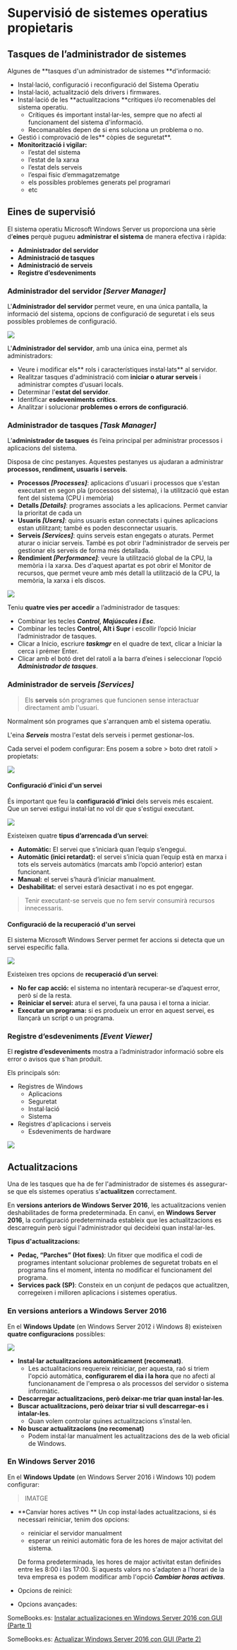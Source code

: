 # Supervisió de sistemes operatius propietaris

## Tasques de l’administrador de sistemes

Algunes de **tasques d'un administrador de sistemes **d'informació:

* Instal·lació, configuració i reconfiguració del Sistema Operatiu 
* Instal·lació, actualització dels drivers i firmwares.
* Instal·lació de les **actualitzacions **crítiques i/o recomenables del sistema operatiu. 
  * Crítiques és important instal·lar-les, sempre que no afecti al funcionament del sistema d'informació. 
  * Recomanables depen de si ens soluciona un problema o no. 
* Gestió i comprovació de les** còpies de seguretat**. 
* **Monitorització i vigilar:**
  * l’estat del sistema
  * l’estat de la xarxa
  * l’estat dels serveis
  * l’espai físic d’emmagatzematge
  * els possibles problemes generats pel programari
  * etc

## Eines de supervisió

El sistema operatiu Microsoft Windows Server us proporciona una sèrie d’**eines** perquè pugueu **administrar el sistema** de manera efectiva i ràpida:

* **Administrador del servidor**
* **Administració de tasques**
* **Administració de serveis**
* **Registre d’esdeveniments**

### Administrador del servidor _\[Server Manager\]_

L'**Administrador del servidor** permet veure, en una única pantalla, la informació del sistema, opcions de configuració de seguretat i els seus possibles problemes de configuració.

![](/assets/ServerManager.png)

L'**Administrador del servidor**,  amb una única eina, permet als administradors:

* Veure i modificar els** rols i característiques instal·lats** al servidor.
* Realitzar tasques d'administració com **iniciar o aturar serveis** i administrar comptes d'usuari locals.
* Determinar l'**estat del servidor**.
* Identificar **esdeveniments crítics**. 
* Analitzar i solucionar **problemes o errors de configuració**.

### Administrador de tasques _\[Task Manager\]_

L’**administrador de tasques** és l’eina principal per administrar processos i aplicacions del sistema.  

Disposa de cinc pestanyes. Aquestes pestanyes us ajudaran a administrar **processos, rendiment, usuaris i serveis**.

* **Processos _[Processes]_**: aplicacions d'usuari i processos que s'estan executant en segon pla (processos del sistema), i la utilització què estan fent del sistema (CPU i memòria)
* **Detalls _[Details]_**: programes associats a les aplicacions. Permet canviar la prioritat de cada un
* **Usuaris _[Users]_**: quins usuaris estan connectats i quines aplicacions estan utilitzant; també es poden desconnectar usuaris.
* **Serveis _[Services]_**: quins serveis estan engegats o aturats. Permet aturar o iniciar serveis. També es pot obrir l'administrador de serveis per gestionar els serveis de forma més detallada.
* **Rendimient _[Performance]_**: veure la utilització global de la CPU, la memòria i la xarxa. Des d'aquest apartat es pot obrir el Monitor de recursos, que permet veure amb més detall la utilització de la CPU, la memòria, la xarxa i els discos.

![](/assets/TaskManager.png)

Teniu **quatre vies per accedir** a l’administrador de tasques:

* Combinar les tecles _**Control, Majúscules i Esc**_.
* Combinar les tecles **Control, Alt i Supr** i escollir l’opció Iniciar l’administrador de tasques.
* Clicar a Inicio, escriure _**taskmgr**_ en el quadre de text, clicar a Iniciar la cerca i prémer Enter.
* Clicar amb el botó dret del ratolí a la barra d’eines i seleccionar l’opció _**Administrador de tasques**_.

### Administrador de serveis _[Services]_

> Els **serveis** són programes que funcionen sense interactuar directament amb l'usuari.

Normalment són programes que s'arranquen amb el sistema operatiu.

L'eina **_Serveis_** mostra l'estat dels serveis i permet gestionar-los.

Cada servei el podem configurar: Ens posem a sobre &gt; boto dret ratolí &gt; propietats:

![](/assets/services.png)

#### Configuració d'inici d'un servei

És important que feu la **configuració d’inici** dels serveis més escaient.  
Que un servei estigui instal·lat no vol dir que s'estigui executant.

![](/assets/SevicesStart.png)

Existeixen quatre **tipus d’arrencada d’un servei**:

* **Automàtic:** El servei que s’iniciarà quan l’equip s’engegui.
* **Automàtic \(inici retardat\):** el servei s’inicia quan l’equip està en marxa i tots els serveis automàtics \(marcats amb l’opció anterior\) estan funcionant. 
* **Manual:** el servei s’haurà d’iniciar manualment.
* **Deshabilitat:** el servei estarà desactivat i no es pot engegar.

> Tenir executant-se serveis que no fem servir consumirà recursos innecessaris.

#### Configuració de la recuperació d'un servei

El sistema Microsoft Windows Server permet fer accions si detecta que un servei específic falla. 

![](/assets/ServeisRecuperacio.png)

Existeixen tres opcions de **recuperació d’un servei**:

* **No fer cap acció:** el sistema no intentarà recuperar-se d’aquest error, però sí de la resta.
* **Reiniciar el servei:** atura el servei, fa una pausa i el torna a iniciar.
* **Executar un programa:** si es produeix un error en aquest servei, es llançarà un script o un programa.

### Registre d’esdeveniments _[Event Viewer]_

El **registre d’esdeveniments** mostra a l’administrador informació sobre els error o avisos que s'han produït.

Els principals són:
* Registres de Windows
  * Aplicacions
  * Seguretat
  * Instal·lació
  * Sistema
* Registres d'aplicacions i serveis
  * Esdeveniments de hardware

![](/assets/EventViewer.png)

## Actualitzacions

Una de les tasques que ha de fer l'administrador de sistemes és assegurar-se que els sistemes operatius s'**actualitzen** correctament. 

En **versions anteriors de Windows Server 2016**, les actualitzacions venien deshabilitades de forma predeterminada. 
En canvi, en **Windows Server 2016**, la configuració predeterminada estableix que les actualitzacions es descarreguin però sigui l'administrador qui decideixi quan instal·lar-les.


**Tipus d'actualitzacions:** 

  * **Pedaç, “Parches” (Hot fixes)**: Un fitxer que modifica el codi de programes intentant solucionar problemes de seguretat trobats en el programa fins el moment, intenta no modificar el funcionament del programa. 
  * **Services pack (SP)**: Consteix en un conjunt de pedaços que actualitzen, corregeixen i milloren aplicacions i sistemes operatius.

### En versions anteriors a Windows Server 2016
    
En el **Windows Update** (en Windows Server 2012 i Windows 8) existeixen **quatre configuracions** possibles: 

![](/assets/WindowsUpdate.png)

* **Instal·lar actualitzacions automàticament (recomenat)**.
  * Les actualitacions requereix reiniciar, per aquesta, raó si triem l'opció automàtica, **configurarem el dia i la hora** que no afecti al funcionanament de l'empresa o als processos del servidor o sistema informàtic. 
* **Descarregar actualitzacions, però deixar-me triar quan instal·lar-les**.
* **Buscar actualitzacions, però deixar triar si vull descarregar-es i intalar-les**.
  * Quan volem controlar quines actualitzacions s’instal·len.
* **No buscar actualitzacions (no recomenat)**
  * Podem instal·lar manualment les actualitzacions des de la web oficial de Windows.
  
### En Windows Server 2016 
 
En el **Windows Update** (en Windows Server 2016 i Windows 10) podem configurar:

> IMATGE

 * **Canviar hores actives **
 Un cop instal·lades actualitzacions, si és necessari reiniciar, tenim dos opcions: 
   * reiniciar el servidor manualment 
   * esperar un reinici automàtic fora de les hores de major activitat del sistema.

    De forma predeterminada, les hores de major activitat estan definides entre les 8:00 i las 17:00. Si aquests valors no s'adapten a l'horari de la teva empresa es podem modificar amb l'opció **_Cambiar horas activas_**. 

 * Opcions de reinici:
 * Opcions avançades:

SomeBooks.es: [Instalar actualizaciones en Windows Server 2016 con GUI (Parte 1)](http://somebooks.es/instalar-actualizaciones-windows-server-2016-gui-parte-1/)

SomeBooks.es: [Actualizar Windows Server 2016 con GUI (Parte 2)](http://somebooks.es/actualizar-windows-server-2016-gui-parte-2/)

